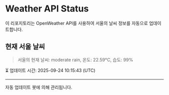 
# Weather API Status

이 리포지토리는 OpenWeather API를 사용하여 서울의 날씨 정보를 자동으로 업데이트합니다.

## 현재 서울 날씨
> 서울의 현재 날씨: moderate rain, 온도: 22.59°C, 습도: 99%

⏳ 업데이트 시간: 2025-09-24 10:15:43 (UTC)

---
자동 업데이트 봇에 의해 관리됩니다.
